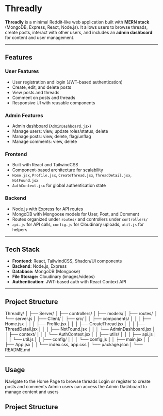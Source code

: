 # Threadly

**Threadly** is a minimal Reddit-like web application built with **MERN stack** (MongoDB, Express, React, Node.js). It allows users to browse threads, create posts, interact with other users, and includes an **admin dashboard** for content and user management.  

---

## Features

### User Features
- User registration and login (JWT-based authentication)  
- Create, edit, and delete posts  
- View posts and threads  
- Comment on posts and threads  
- Responsive UI with reusable components  

### Admin Features
- Admin dashboard (`AdminDashboard.jsx`)  
- Manage users: view, update roles/status, delete  
- Manage posts: view, delete, flag/unflag  
- Manage comments: view, delete  

### Frontend
- Built with React and TailwindCSS  
- Component-based architecture for scalability  
- `Home.jsx`, `Profile.jsx`, `CreateThread.jsx`, `ThreadDetail.jsx`, `NotFound.jsx`  
- `AuthContext.jsx` for global authentication state  

### Backend
- Node.js with Express for API routes  
- MongoDB with Mongoose models for User, Post, and Comment  
- Routes organized under `routes/` and controllers under `controllers/`  
- `api.js` for API calls, `config.js` for Cloudinary uploads, `util.js` for helpers  

---

## Tech Stack
- **Frontend:** React, TailwindCSS, Shadcn/UI components  
- **Backend:** Node.js, Express  
- **Database:** MongoDB (Mongoose)  
- **File Storage:** Cloudinary (images/videos)  
- **Authentication:** JWT-based auth with React Context API  

---

## Project Structure
Threadly/
│
├── Server/
│ ├── controllers/
│ ├── models/
│ ├── routes/
│ └── server.js
│
├── Client/
│ ├── src/
│ │ ├── components/
│ │ │ ├── Home.jsx
│ │ │ ├── Profile.jsx
│ │ │ ├── CreateThread.jsx
│ │ │ ├── ThreadDetail.jsx
│ │ │ ├── NotFound.jsx
│ │ │ └── AdminDashboard.jsx
│ │ ├── context/
│ │ │ └── AuthContext.jsx
│ │ ├── utils/
│ │ │ ├── api.js
│ │ │ └── util.js
│ │ ├── config/
│ │ │ └── config.js
│ │ ├── main.jsx
│ │ ├── App.jsx
│ │ └── index.css, app.css
│ └── package.json
│
└── README.md

---

## Usage
  Navigate to the Home Page to browse threads
  Login or register to create posts and comments
  Admin users can access the Admin Dashboard to manage content and users


## Project Structure

